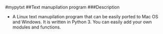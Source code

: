 #mypytxt
##Text manupilation program
###Description
- A Linux text manupilation program that can be easily ported to Mac OS and Windows. It is written in Python 3. You can easily add your own modules and functions.
